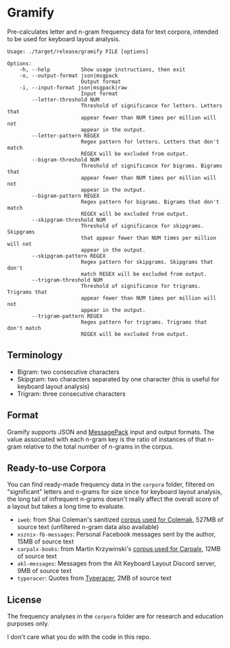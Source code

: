 # Gramify

Pre-calculates letter and n-gram frequency data for text corpora, intended to be used for keyboard layout analysis.

```
Usage: ./target/release/gramify FILE [options]

Options:
    -h, --help          Show usage instructions, then exit
    -o, --output-format json|msgpack
                        Output format
    -i, --input-format json|msgpack|raw
                        Input format
        --letter-threshold NUM
                        Threshold of significance for letters. Letters that
                        appear fewer than NUM times per million will not
                        appear in the output.
        --letter-pattern REGEX
                        Regex pattern for letters. Letters that don't match
                        REGEX will be excluded from output.
        --bigram-threshold NUM
                        Threshold of significance for bigrams. Bigrams that
                        appear fewer than NUM times per million will not
                        appear in the output.
        --bigram-pattern REGEX
                        Regex pattern for bigrams. Bigrams that don't match
                        REGEX will be excluded from output.
        --skipgram-threshold NUM
                        Threshold of significance for skipgrams. Skipgrams
                        that appear fewer than NUM times per million will not
                        appear in the output.
        --skipgram-pattern REGEX
                        Regex pattern for skipgrams. Skipgrams that don't
                        match REGEX will be excluded from output.
        --trigram-threshold NUM
                        Threshold of significance for trigrams. Trigrams that
                        appear fewer than NUM times per million will not
                        appear in the output.
        --trigram-pattern REGEX
                        Regex pattern for trigrams. Trigrams that don't match
                        REGEX will be excluded from output.
```

## Terminology

* Bigram: two consecutive characters
* Skipgram: two characters separated by one character (this is useful for keyboard layout analysis)
* Trigram: three consecutive characters

## Format

Gramify supports JSON and [MessagePack](https://msgpack.org/index.html) input and output formats. The value associated with each n-gram key is the ratio of instances of that n-gram relative to the total number of n-grams in the corpus.

## Ready-to-use Corpora

You can find ready-made frequency data in the `corpora` folder, filtered on "significant" letters and n-grams for size since for keyboard layout analysis, the long tail of infrequent n-grams doesn't really affect the overall score of a layout but takes a long time to evaluate.

* `iweb`: from Shai Coleman's sanitized [corpus used for Colemak](https://colemak.com/Design#Corpus_Resources), 527MB of source text (unfiltered n-gram data also available)
* `xsznix-fb-messages`: Personal Facebook messages sent by the author, 15MB of source text
* `carpalx-books`: from Martin Krzywinski's [corpus used for Carpalx](http://mkweb.bcgsc.ca/carpalx/?download_carpalx), 12MB of source text
* `akl-messages`: Messages from the Alt Keyboard Layout Discord server, 9MB of source text
* `typeracer`: Quotes from [Typeracer](https://play.typeracer.com/), 2MB of source text

## License

The frequency analyses in the `corpora` folder are for research and education purposes only.

I don't care what you do with the code in this repo.